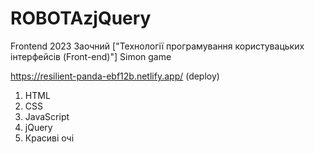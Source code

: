 # ROBOTAzjQuery
Frontend 2023 Заочний ["Технології програмування користувацьких інтерфейсів (Front-end)"] 
Simon game 

https://resilient-panda-ebf12b.netlify.app/ (deploy)
1. HTML
2. CSS
3. JavaScript
4. jQuery
5. Красиві очі
